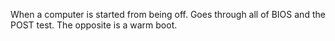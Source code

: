 When a computer is started from being off. Goes through all of BIOS and the POST test. The opposite is a warm boot.